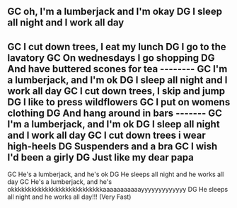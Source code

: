 GC 
oh, I'm a lumberjack and I'm okay
DG 
I sleep all night and I work all day
------
GC 
I cut down trees, I eat my lunch
DG 
I go to the lavatory
GC 
On wednesdays I go shopping
DG 
And have buttered scones for tea --------
GC
I'm a lumberjack, and I'm ok 
DG 
I sleep all night and I work all day
GC 
I cut down trees, I skip and jump
DG 
I like to press wildflowers
GC 
I put on womens clothing
DG 
And hang around in bars ------- GC
I'm a lumberjack, and I'm ok 
DG 
I sleep all night and I work all day
GC 
I cut down trees i wear high-heels
DG 
Suspenders and a bra
GC 
I wish I'd been a girly
DG 
Just like my dear papa
-----
GC
He's a lumberjack, and he's ok 
DG 
He sleeps all night and he works all day
GC 
He's a lumberjack, and he's
okkkkkkkkkkkkkkkkkkkkkkkkkkkaaaaaaaaaaayyyyyyyyyyyyy
DG 
He sleeps all night and he works all day!!!  (Very Fast)
